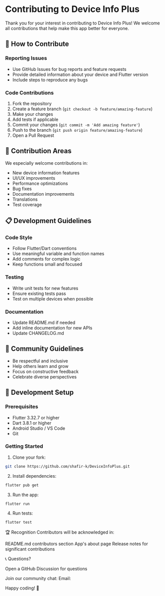 # Contributing to Device Info Plus

Thank you for your interest in contributing to Device Info Plus! We welcome all contributions that help make this app better for everyone.

## 🌟 How to Contribute

### Reporting Issues
- Use GitHub Issues for bug reports and feature requests
- Provide detailed information about your device and Flutter version
- Include steps to reproduce any bugs

### Code Contributions
1. Fork the repository
2. Create a feature branch (`git checkout -b feature/amazing-feature`)
3. Make your changes
4. Add tests if applicable
5. Commit your changes (`git commit -m 'Add amazing feature'`)
6. Push to the branch (`git push origin feature/amazing-feature`)
7. Open a Pull Request

## 🎯 Contribution Areas
We especially welcome contributions in:
- New device information features
- UI/UX improvements
- Performance optimizations
- Bug fixes
- Documentation improvements
- Translations
- Test coverage

## 📋 Development Guidelines

### Code Style
- Follow Flutter/Dart conventions
- Use meaningful variable and function names
- Add comments for complex logic
- Keep functions small and focused

### Testing
- Write unit tests for new features
- Ensure existing tests pass
- Test on multiple devices when possible

### Documentation
- Update README.md if needed
- Add inline documentation for new APIs
- Update CHANGELOG.md

## 🤝 Community Guidelines
- Be respectful and inclusive
- Help others learn and grow
- Focus on constructive feedback
- Celebrate diverse perspectives

## 📱 Development Setup

### Prerequisites
- Flutter 3.32.7 or higher
- Dart 3.8.1 or higher
- Android Studio / VS Code
- Git

### Getting Started
1. Clone your fork:
```bash
git clone https://github.com/shafir-k/DeviceInfoPlus.git
```
2. Install dependencies:
```bash
flutter pub get
```
3. Run the app:
```bash
flutter run
```
4. Run tests:
```bash
flutter test
```


🏆 Recognition
Contributors will be acknowledged in:

README.md contributors section
App's about page
Release notes for significant contributions

📞 Questions?

Open a GitHub Discussion for questions

Join our community chat: 
Email: 

Happy coding! 🎉
